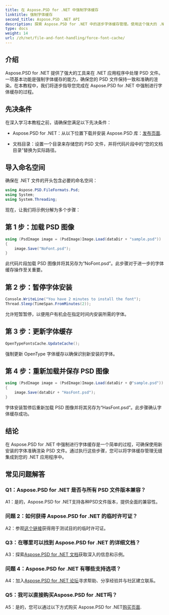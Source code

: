 ```yaml
---
title: 在 Aspose.PSD for .NET 中强制字体缓存
linktitle: 强制字体缓存
second_title: Aspose.PSD .NET API
description: 探索 Aspose.PSD for .NET 中的逐步字体缓存管理。使用这个强大的 .NET 库确保精确渲染。
type: docs
weight: 14
url: /zh/net/file-and-font-handling/force-font-cache/
---
```

## 介绍

Aspose.PSD for .NET 提供了强大的工具来在 .NET 应用程序中处理 PSD 文件。一项基本功能是强制字体缓存的能力，确保您的 PSD 文件保持一致和准确的渲染。在本教程中，我们将逐步指导您完成在 Aspose.PSD for .NET 中强制进行字体缓存的过程。

## 先决条件

在深入学习本教程之前，请确保您满足以下先决条件：

-  Aspose.PSD for .NET：从以下位置下载并安装 Aspose.PSD 库：[发布页面](https://releases.aspose.com/psd/net/).

- 文档目录：设置一个目录来存储您的 PSD 文件，并将代码片段中的“您的文档目录”替换为实际路径。

## 导入命名空间

确保在 .NET 文件的开头包含必要的命名空间：

```csharp
using Aspose.PSD.FileFormats.Psd;
using System;
using System.Threading;
```

现在，让我们将示例分解为多个步骤：

## 第 1 步：加载 PSD 图像

```csharp
using (PsdImage image = (PsdImage)Image.Load(dataDir + "sample.psd"))
{
    image.Save("NoFont.psd");
}
```

此代码片段加载 PSD 图像并将其另存为“NoFont.psd”。此步骤对于进一步的字体缓存操作至关重要。

## 第 2 步：暂停字体安装

```csharp
Console.WriteLine("You have 2 minutes to install the font");
Thread.Sleep(TimeSpan.FromMinutes(2));
```

允许短暂暂停，以便用户有机会在指定时间内安装所需的字体。

## 第 3 步：更新字体缓存

```csharp
OpenTypeFontsCache.UpdateCache();
```

强制更新 OpenType 字体缓存以确保识别新安装的字体。

## 第 4 步：重新加载并保存 PSD 图像

```csharp
using (PsdImage image = (PsdImage)Image.Load(dataDir + @"sample.psd"))
{
    image.Save(dataDir + "HasFont.psd");
}
```

字体安装暂停后重新加载 PSD 图像并将其另存为“HasFont.psd”。此步骤确认字体缓存成功。

## 结论

在 Aspose.PSD for .NET 中强制进行字体缓存是一个简单的过程，可确保使用新安装的字体准确渲染 PSD 文件。通过执行这些步骤，您可以将字体缓存管理无缝集成到您的 .NET 应用程序中。

## 常见问题解答

### Q1：Aspose.PSD for .NET 是否与所有 PSD 文件版本兼容？

A1：是的，Aspose.PSD for .NET支持各种PSD文件版本，提供全面的兼容性。

### 问题 2：如何获得 Aspose.PSD for .NET 的临时许可证？

 A2：参观[这个链接](https://purchase.aspose.com/temporary-license/)获得用于测试目的的临时许可证。

### Q3：在哪里可以找到 Aspose.PSD for .NET 的详细文档？

 A3：探索[Aspose.PSD for .NET 文档](https://reference.aspose.com/psd/net/)获取深入的信息和示例。

### 问题 4：Aspose.PSD for .NET 有哪些支持选项？

 A4：加入[Aspose.PSD for .NET 论坛](https://forum.aspose.com/c/psd/34)寻求帮助、分享经验并与社区建立联系。

### Q5：我可以直接购买Aspose.PSD for .NET吗？

 A5：是的，您可以通过以下方式购买 Aspose.PSD for .NET[购买页面](https://purchase.aspose.com/buy).